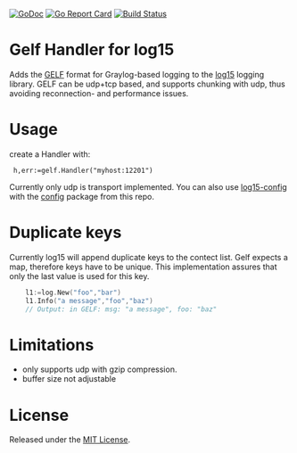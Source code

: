 [![GoDoc](https://godoc.org/github.com/gernotegerlog15-gelf?status.svg)](https://godoc.org/github.com/gernoteger/log15-gelf)
[![Go Report Card](https://goreportcard.com/badge/gernoteger/log15-gelf)](https://goreportcard.com/report/gernoteger/log15-gelf)
[![Build Status](https://travis-ci.org/gernoteger/log15-gelf.svg?branch=master)](https://travis-ci.org/gernoteger/log15-gelf)

# Gelf Handler for log15
Adds the [GELF](http://docs.graylog.org/en/2.1/pages/gelf.html) format for Graylog-based logging to the [log15](https://github.com/inconshreveable/log15) logging library.
GELF can be udp+tcp based, and supports chunking with udp, thus avoiding reconnection- and performance issues.

# Usage

create a Handler with:

     h,err:=gelf.Handler("myhost:12201")
Currently only udp is transport implemented. You can also use [log15-config](https://github.com/gernoteger/log15-config)
with the [config](config) package from this repo.


# Duplicate keys
Currently log15 will append duplicate keys to the contect list. Gelf expects a map, therefore keys have to be unique.
This implementation assures that only the last value is used for this key.

```go
    l1:=log.New("foo","bar")
    l1.Info("a message","foo","baz")
    // Output: in GELF: msg: "a message", foo: "baz"
```

# Limitations
- only supports udp with gzip compression.
- buffer size not adjustable

# License

Released under the [MIT License](LICENSE).